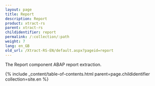 ```yaml
---
layout: page
title: Report
description: Report
product: xtract-rs
parent: xtract-rs
childidentifier: report
permalink: /:collection/:path
weight: 7
lang: en_GB
old_url: /Xtract-RS-EN/default.aspx?pageid=report
---
```


The Report component ABAP report extraction.

{% include _content/table-of-contents.html parent=page.childidentifier collection=site.en %}